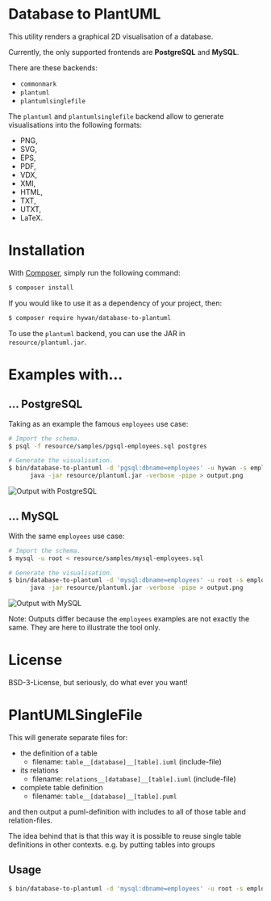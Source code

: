 # Database to PlantUML

This utility renders a graphical 2D visualisation of a database.

Currently, the only supported frontends are **PostgreSQL** and
**MySQL**.

There are these backends:
* `commonmark`
* `plantuml`
* `plantumlsinglefile`
 
The `plantuml` and `plantumlsinglefile` backend allow to generate visualisations into the
following formats:

  * PNG,
  * SVG,
  * EPS,
  * PDF,
  * VDX,
  * XMI,
  * HTML,
  * TXT,
  * UTXT,
  * LaTeX.

# Installation

With [Composer](https://getcomposer.org/), simply run the following command:

```sh
$ composer install
```

If you would like to use it as a dependency of your project, then:

```sh
$ composer require hywan/database-to-plantuml
```

To use the `plantuml` backend, you can use the JAR in `resource/plantuml.jar`.

# Examples with…

## … PostgreSQL

Taking as an example the famous `employees` use case:

```sh
# Import the schema.
$ psql -f resource/samples/pgsql-employees.sql postgres

# Generate the visualisation.
$ bin/database-to-plantuml -d 'pgsql:dbname=employees' -u hywan -s employees | \
      java -jar resource/plantuml.jar -verbose -pipe > output.png
```

![Output with PostgreSQL](https://cldup.com/UMsPg3WKh0.png)

## … MySQL

With the same `employees` use case:

```sh
# Import the schema.
$ mysql -u root < resource/samples/mysql-employees.sql

# Generate the visualisation.
$ bin/database-to-plantuml -d 'mysql:dbname=employees' -u root -s employees | \
      java -jar resource/plantuml.jar -verbose -pipe > output.png
```

![Output with MySQL](https://cldup.com/Cgn7bqdEz5.png)

Note: Outputs differ because the `employees` examples are not exactly
the same. They are here to illustrate the tool only.

# License

BSD-3-License, but seriously, do what ever you want!

# PlantUMLSingleFile

This will generate separate files for:
* the definition of a table
  * filename: `table__[database]__[table].iuml` (include-file)
* its relations
  * filename: `relations__[database]__[table].iuml` (include-file)
* complete table definition
  * filename: `table__[database]__[table].puml`

and then output a puml-definition with includes to all of those table and relation-files.

The idea behind that is that this way it is possible to reuse single table definitions in other contexts.
e.g. by putting tables into groups

## Usage


```sh
$ bin/database-to-plantuml -d 'mysql:dbname=employees' -u root -s employees -b PlantUMLSingleFile
```
